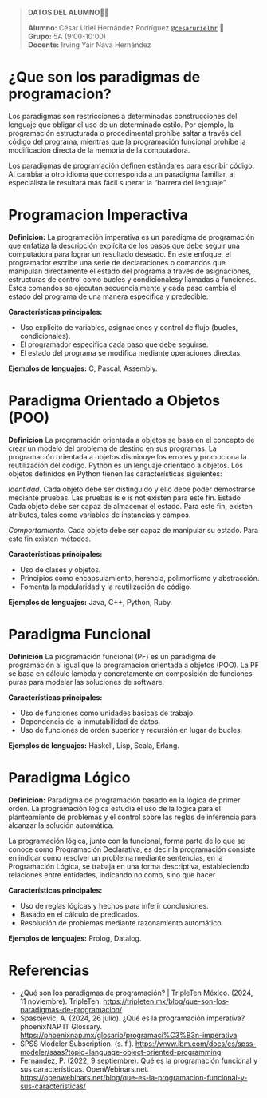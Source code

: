 > **DATOS DEL ALUMNO**🧑‍🎓
> 
> **Alumno:** César Uriel Hernández Rodríguez [`@cesarurielhr`](https://github.com/cesarurielhr) 👾  
> **Grupo:** 5A (9:00-10:00)  
> **Docente:**  Irving Yair Nava Hernández 

# ¿Que son los paradigmas de programacion?
Los paradigmas son restricciones a determinadas construcciones del lenguaje que obligar el uso de un determinado estilo. Por ejemplo, la programación estructurada o procedimental prohíbe saltar a través del código del programa, mientras que la programación funcional prohíbe la modificación directa de la memoria de la computadora. 

Los paradigmas de programación definen estándares para escribir código. Al cambiar a otro idioma que corresponda a un paradigma familiar, al especialista le resultará más fácil superar la “barrera del lenguaje”. 

# Programacion Imperactiva 

**Definicion:** La programación imperativa es un paradigma de programación que enfatiza la descripción explícita de los pasos que debe seguir una computadora para lograr un resultado deseado. En este enfoque, el programador escribe una serie de declaraciones o comandos que manipulan directamente el estado del programa a través de asignaciones, estructuras de control como bucles y condicionalesy llamadas a funciones. Estos comandos se ejecutan secuencialmente y cada paso cambia el estado del programa de una manera específica y predecible.

**Características principales:**
- Uso explícito de variables, asignaciones y control de flujo (bucles, condicionales).
- El programador especifica cada paso que debe seguirse.
- El estado del programa se modifica mediante operaciones directas.
  
**Ejemplos de lenguajes:** C, Pascal, Assembly.

# Paradigma Orientado a Objetos (POO) 
**Definicion** La programación orientada a objetos se basa en el concepto de crear un modelo del problema de destino en sus programas. La programación orientada a objetos disminuye los errores y promociona la reutilización del código. 
Python es un lenguaje orientado a objetos. Los objetos definidos en Python tienen las características siguientes:

*Identidad.* Cada objeto debe ser distinguido y ello debe poder demostrarse mediante pruebas. Las pruebas is e is not existen para este fin.
Estado Cada objeto debe ser capaz de almacenar el estado. Para este fin, existen atributos, tales como variables de instancias y campos.

*Comportamiento.* Cada objeto debe ser capaz de manipular su estado. Para este fin existen métodos.

**Características principales:**
- Uso de clases y objetos.
- Principios como encapsulamiento, herencia, polimorfismo y abstracción.
- Fomenta la modularidad y la reutilización de código.

**Ejemplos de lenguajes:** Java, C++, Python, Ruby.

# Paradigma Funcional

**Definicion** La programación funcional (PF) es un paradigma de programación al igual que la programación orientada a objetos (POO). La PF se basa en cálculo lambda y concretamente en composición de funciones puras para modelar las soluciones de software.

**Características principales:**
- Uso de funciones como unidades básicas de trabajo.
- Dependencia de la inmutabilidad de datos.
- Uso de funciones de orden superior y recursión en lugar de bucles.

**Ejemplos de lenguajes:** Haskell, Lisp, Scala, Erlang.

# Paradigma Lógico
**Definicion:** Paradigma de programación basado en la lógica de primer orden. La programación lógica estudia el uso de la lógica para el planteamiento de problemas y el control sobre las reglas de inferencia para alcanzar la solución automática.

La programación lógica, junto con la funcional, forma parte de lo que se conoce como Programación Declarativa, es decir la programación consiste en indicar como resolver un problema mediante sentencias, en la Programación Lógica, se trabaja en una forma descriptiva, estableciendo relaciones entre entidades, indicando no como, sino que hacer

**Características principales:**

- Uso de reglas lógicas y hechos para inferir conclusiones.
- Basado en el cálculo de predicados.
- Resolución de problemas mediante razonamiento automático.

**Ejemplos de lenguajes:** Prolog, Datalog.

# Referencias
- ¿Qué son los paradigmas de programación? | TripleTen México. (2024, 11 noviembre). TripleTen. https://tripleten.mx/blog/que-son-los-paradigmas-de-programacion/
- Spasojevic, A. (2024, 26 julio). ¿Qué es la programación imperativa? phoenixNAP IT Glossary. https://phoenixnap.mx/glosario/programaci%C3%B3n-imperativa
- SPSS Modeler Subscription. (s. f.). https://www.ibm.com/docs/es/spss-modeler/saas?topic=language-object-oriented-programming
- Fernández, P. (2022, 9 septiembre). Qué es la programación funcional y sus características. OpenWebinars.net. https://openwebinars.net/blog/que-es-la-programacion-funcional-y-sus-caracteristicas/